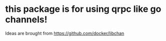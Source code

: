 # this package is for using qrpc like go channels!

Ideas are brought from https://github.com/docker/libchan